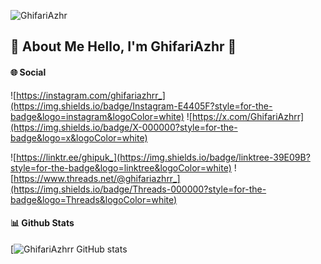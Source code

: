 ![GhifariAzhr](https://l.top4top.io/p_3421lj0s40.png)

## 👤 About Me Hello, I'm GhifariAzhr 👋

#### 🌐 Social



![https://instagram.com/ghifariazhrr_](https://img.shields.io/badge/Instagram-E4405F?style=for-the-badge&logo=instagram&logoColor=white)
![https://x.com/GhifariAzhrr](https://img.shields.io/badge/X-000000?style=for-the-badge&logo=x&logoColor=white)

![https://linktr.ee/ghipuk_](https://img.shields.io/badge/linktree-39E09B?style=for-the-badge&logo=linktree&logoColor=white)
![https://www.threads.net/@ghifariazhrr_](https://img.shields.io/badge/Threads-000000?style=for-the-badge&logo=Threads&logoColor=white)



#### 📊 Github Stats

[![GhifariAzhrr GitHub stats](https://github-readme-stats.vercel.app/api?username=GhifariAzhrr&show_icons=true&theme=radical)
<!--
**GhifariAzhrr/GhifariAzhrr** is a ✨ _special_ ✨ repository because its `README.md` (this file) appears on your GitHub profile.

Here are some ideas to get you started:

- 🔭 I’m currently working on ...
- 🌱 I’m currently learning ...
- 👯 I’m looking to collaborate on ...
- 🤔 I’m looking for help with ...
- 💬 Ask me about ...
- 📫 How to reach me: ...
- 😄 Pronouns: ...
- ⚡ Fun fact: ...
-->

